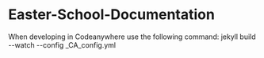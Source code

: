# Easter-School-Documentation

When developing in Codeanywhere use the following command:
jekyll build --watch --config _CA_config.yml
